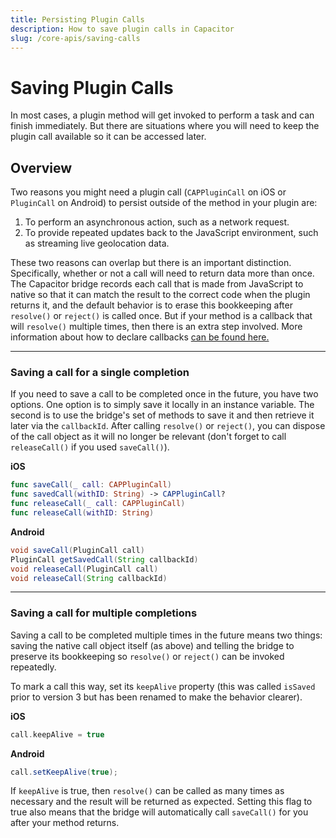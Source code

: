 ```yaml
---
title: Persisting Plugin Calls
description: How to save plugin calls in Capacitor
slug: /core-apis/saving-calls
---
```


# Saving Plugin Calls

In most cases, a plugin method will get invoked to perform a task and can finish immediately. But there are situations where you will need to keep the plugin call available so it can be accessed later.

## Overview

Two reasons you might need a plugin call (`CAPPluginCall` on iOS or `PluginCall` on Android) to persist outside of the method in your plugin are:

1. To perform an asynchronous action, such as a network request.
2. To provide repeated updates back to the JavaScript environment, such as streaming live geolocation data.

These two reasons can overlap but there is an important distinction. Specifically, whether or not a call will need to return data more than once. The Capacitor bridge records each call that is made from JavaScript to native so that it can match the result to the correct code when the plugin returns it, and the default behavior is to erase this bookkeeping after `resolve()` or `reject()` is called once. But if your method is a callback that will `resolve()` multiple times, then there is an extra step involved. More information about how to declare callbacks [can be found here.](/plugins/creating-plugins/method-types.md)

---

### Saving a call for a single completion

If you need to save a call to be completed once in the future, you have two options. One option is to simply save it locally in an instance variable. The second is to use the bridge's set of methods to save it and then retrieve it later via the `callbackId`. After calling `resolve()` or `reject()`, you can dispose of the call object as it will no longer be relevant (don't forget to call `releaseCall()` if you used `saveCall()`).

**iOS**

```swift
func saveCall(_ call: CAPPluginCall)
func savedCall(withID: String) -> CAPPluginCall?
func releaseCall(_ call: CAPPluginCall)
func releaseCall(withID: String)
```

**Android**

```java
void saveCall(PluginCall call)
PluginCall getSavedCall(String callbackId)
void releaseCall(PluginCall call)
void releaseCall(String callbackId)
```

---

### Saving a call for multiple completions

Saving a call to be completed multiple times in the future means two things: saving the native call object itself (as above) and telling the bridge to preserve its bookkeeping so `resolve()` or `reject()` can be invoked repeatedly.

To mark a call this way, set its `keepAlive` property (this was called `isSaved` prior to version 3 but has been renamed to make the behavior clearer).

**iOS**

```swift
call.keepAlive = true
```

**Android**

```java
call.setKeepAlive(true);
```

If `keepAlive` is true, then `resolve()` can be called as many times as necessary and the result will be returned as expected. Setting this flag to true also means that the bridge will automatically call `saveCall()` for you after your method returns.
